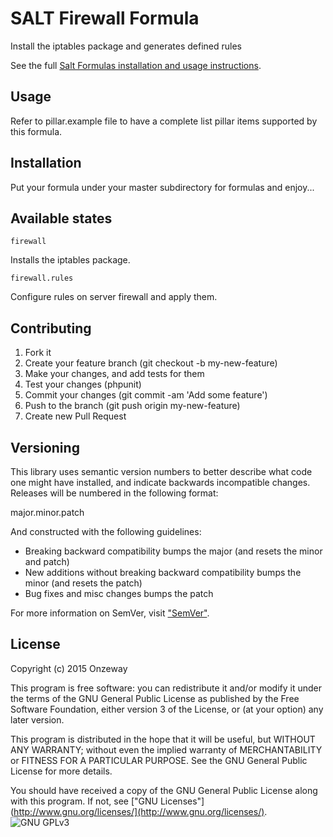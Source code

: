 # SALT Firewall Formula

Install the iptables package and generates defined rules

See the full [Salt Formulas installation and usage instructions](http://docs.saltstack.com/en/latest/topics/development/conventions/formulas.html).

## Usage

Refer to pillar.example file to have a complete list pillar items supported by this formula.

## Installation

Put your formula under your master subdirectory for formulas and enjoy...

## Available states

`firewall`

Installs the iptables package.

`firewall.rules`

Configure rules on server firewall and apply them.

## Contributing

1. Fork it
2. Create your feature branch (git checkout -b my-new-feature)
3. Make your changes, and add tests for them
4. Test your changes (phpunit)
5. Commit your changes (git commit -am 'Add some feature')
6. Push to the branch (git push origin my-new-feature)
7. Create new Pull Request

## Versioning

This library uses semantic version numbers to better describe what code one might have installed, and indicate backwards incompatible changes.
Releases will be numbered in the following format:

major.minor.patch

And constructed with the following guidelines:
* Breaking backward compatibility bumps the major (and resets the minor and patch)
* New additions without breaking backward compatibility bumps the minor (and resets the patch)
* Bug fixes and misc changes bumps the patch

For more information on SemVer, visit ["SemVer"](http://semver.org/).

## License
Copyright (c) 2015 Onzeway

This program is free software: you can redistribute it and/or modify it under the terms of the GNU General Public License as published by the Free Software Foundation, either version 3 of the License, or (at your option) any later version.

This program is distributed in the hope that it will be useful, but WITHOUT ANY WARRANTY; without even the implied warranty of MERCHANTABILITY or FITNESS FOR A PARTICULAR PURPOSE. See the GNU General Public License for more details.

You should have received a copy of the GNU General Public License along with this program. If not, see ["GNU Licenses"](http://www.gnu.org/licenses/](http://www.gnu.org/licenses/).
![GNU GPLv3](https://www.gnu.org/graphics/gplv3-88x31.png "GNU GPLv3") 